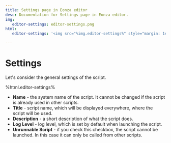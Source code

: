 ```yaml
---
title: Settings page in Eonza editor
desc: Documentation for Settings page in Eonza editor.
img:
   editor-settings: editor-settings.png
html:
   editor-settings: '<img src="%img.editor-settings%" style="margin: 1em 1em;"/>'

---
```

# Settings

Let's consider the general settings of the script.

%html.editor-settings%

* **Name** - the system name of the script. It cannot be changed if the script is already used in other scripts.
* **Title** - script name, which will be displayed everywhere, where the script will be used.
* **Description** - a short description of what the script does.
* **Log Level** - log level, which is set by default when launching the script.
* **Unrunnable Script** - if you check this checkbox, the script cannot be launched. In this case it can only be called from other scripts.
